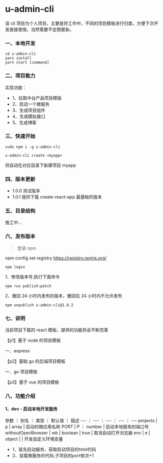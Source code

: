 # u-admin-cli

该 cli 项目为个人项目，主要是将工作中，不同的项目模板进行归类，方便下次开发直接使用，当然需要不定期更新。

### 一、本地开发

```
cd u-admin-cli
yarn install
yarn start [command]
```

### 二、项目能力

实现功能：

- 1、拉取中台产品项目模版
- 2、启动一个微服务
- 3、生成项目组件
- 4、生成模拟接口
- 5、生成博客

### 三、快速开始

```
sudo npm i -g u-admin-cli

u-admin-cli create <myapp>

```

将自动在对应目录下新建项目 myapp

### 四、版本更新

- 1.0.0 测试版本
- 1.0.1 提供下载 create-react-app 最基础的版本

### 五、目录结构

施工中...

### 六、发布版本

> 登录 npm

npm config set registry https://registry.npmjs.org/

```
npm login
```

1、修改版本号,执行下面命令

```
npm run publish:patch
```

2、撤回 24 小时内发布的版本，撤回后 24 小时内不允许发布

```
npm unpublish u-admin-cli@1.0.2
```

### 七、说明

当前项目下载的 react 模板，提供的功能将会不断完善

【p1】基于 node 的项目模板

一、express

【p2】基础 go 的后端项目模板

一、go 项目模板

【p3】基于 vue 的项目模板

### 八、功能介绍

#### 1、dev - 启动本地开发服务

参数 ｜ 别名 ｜ 类型 ｜ 默认值 ｜ 描述
--- ｜ --- ｜ --- ｜ --- ｜ ---
projects | p | array | 启动的微应用名称
PORT | P ｜ number | 启动本地服务的端口号
withoutOpenBrowser | wb | boolean | true | 取消自动打开浏览器
env | e | object | | 开发自定义环境变量

- 1、首先启动服务，获取启动项目的html代码
- 2、挂载微服务的代码,子项目的port依次+1